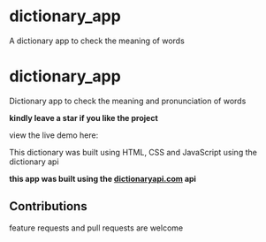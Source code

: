 # dictionary_app
A dictionary app to check the meaning of words

# dictionary_app
Dictionary app to check the meaning and pronunciation of words


**kindly leave a star if you like the project**

view the live demo here: 




This dictionary was built using HTML, CSS and JavaScript using the dictionary api 


**this app was built using the [dictionaryapi.com](https://dictionaryapi.dev/) api**

## Contributions
feature requests and pull requests are welcome
